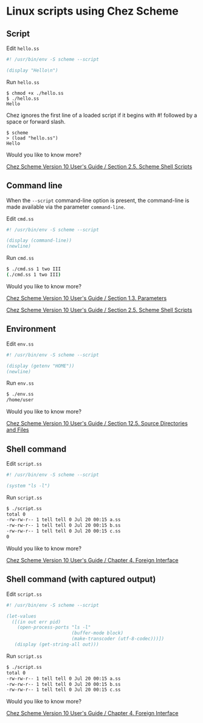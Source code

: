 # Linux scripts using Chez Scheme

## Script

Edit `hello.ss`

```scheme
#! /usr/bin/env -S scheme --script

(display "Hello\n")
```

Run `hello.ss`

```
$ chmod +x ./hello.ss
$ ./hello.ss
Hello
```

Chez ignores the first line of a loaded script if it begins with #! followed by a space or forward slash.

```
$ scheme
> (load "hello.ss")
Hello
```

Would you like to know more?

[Chez Scheme Version 10 User's Guide / Section 2.5. Scheme Shell Scripts ](https://cisco.github.io/ChezScheme/csug10.1.0/use.html#./use:h5)

## Command line

When the `--script` command-line option is present, the command-line is made available via the parameter `command-line`.

Edit `cmd.ss`

```scheme
#! /usr/bin/env -S scheme --script

(display (command-line))
(newline)
```

Run `cmd.ss`

```bash
$ ./cmd.ss 1 two III
(./cmd.ss 1 two III)
```


Would you like to know more?

[ Chez Scheme Version 10 User's Guide / Section 1.3. Parameters](https://cisco.github.io/ChezScheme/csug10.1.0/intro.html#./intro:h3)

[Chez Scheme Version 10 User's Guide / Section 2.5. Scheme Shell Scripts](https://cisco.github.io/ChezScheme/csug10.1.0/use.html#./use:h5)

## Environment

Edit `env.ss`

```scheme
#! /usr/bin/env -S scheme --script

(display (getenv "HOME"))
(newline)
```

Run `env.ss`

```bash
$ ./env.ss
/home/user
```

Would you like to know more?

[Chez Scheme Version 10 User's Guide / Section 12.5. Source Directories and Files](https://cisco.github.io/ChezScheme/csug/system.html#./system:h15)

## Shell command

Edit `script.ss`

```scheme
#! /usr/bin/env -S scheme --script

(system "ls -l")
```
Run `script.ss`

```bash
$ ./script.ss
total 0
-rw-rw-r-- 1 tell tell 0 Jul 20 00:15 a.ss
-rw-rw-r-- 1 tell tell 0 Jul 20 00:15 b.ss
-rw-rw-r-- 1 tell tell 0 Jul 20 00:15 c.ss
0
```

Would you like to know more?

[Chez Scheme Version 10 User's Guide / Chapter 4. Foreign Interface](https://cisco.github.io/ChezScheme/csug9.5/foreign.html)

## Shell command (with captured output)

Edit `script.ss`

```scheme
#! /usr/bin/env -S scheme --script

(let-values 
  ([(in out err pid) 
    (open-process-ports "ls -l"
                        (buffer-mode block)
                        (make-transcoder (utf-8-codec)))])
   (display (get-string-all out)))
```

Run `script.ss`

```bash
$ ./script.ss
total 0
-rw-rw-r-- 1 tell tell 0 Jul 20 00:15 a.ss
-rw-rw-r-- 1 tell tell 0 Jul 20 00:15 b.ss
-rw-rw-r-- 1 tell tell 0 Jul 20 00:15 c.ss
```

Would you like to know more?

[Chez Scheme Version 10 User's Guide / Chapter 4. Foreign Interface](https://cisco.github.io/ChezScheme/csug9.5/foreign.html)


